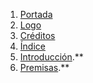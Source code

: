 
1. [Portada](https://github.com/demonio/arp/tree/master/es/pj/portada.md)
1. [Logo](https://github.com/demonio/arp/tree/master/es/pj/logo.md)
1. [Créditos](https://github.com/demonio/arp/tree/master/es/pj/creditos.md)
1. [Índice](https://github.com/demonio/arp/tree/master/es/pj/indice.md)
1. [Introducción](https://github.com/demonio/arp/tree/master/es/pj/introduccion.md).**
1. [Premisas](https://github.com/demonio/arp/tree/master/es/pj/premisas.md).**
